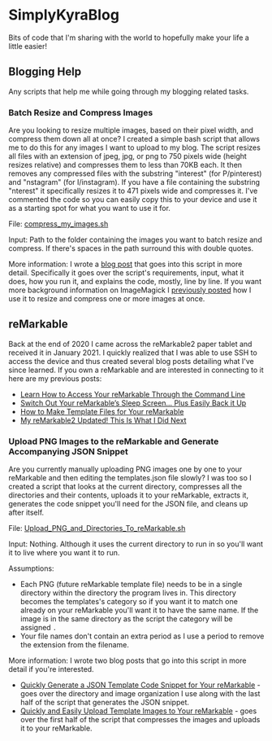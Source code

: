 # SimplyKyraBlog
Bits of code that I'm sharing with the world to hopefully make your life a little easier!

## Blogging Help

Any scripts that help me while going through my blogging related tasks.

### Batch Resize and Compress Images

Are you looking to resize multiple images, based on their pixel width, and compress them down all 
at once? I created a simple bash script that allows me to do this for any images I want to upload 
to my blog. The script resizes all files with an extension of jpeg, jpg, or png to 750 pixels wide (height 
resizes relative) and compresses them to less than 70KB each. It then removes any compressed files 
with the substring "interest" (for P/pinterest) and "nstagram" (for I/instagram). If you have a 
file containing the substring "nterest" it specifically resizes it to 471 pixels wide and compresses
it. I've commented the code so you can easily copy this to your device and use it as a starting 
spot for what you want to use it for. 

File: [compress_my_images.sh](compress_my_images.sh)

Input: Path to the folder containing the images you want to batch resize and compress. If there's 
spaces in the path surround this with double quotes.

More information: I wrote a [blog post](https://www.simplykyra.com/2021/03/10/use-a-simple-bash-script-to-resize-your-images-quickly-and-easily/) that 
goes into this script in more detail. Specifically it goes over the script's requirements, input, 
what it does, how you run it, and explains the code, mostly, line by line. If you want more background
information on ImageMagick I [previously posted](https://www.simplykyra.com/2021/01/27/easily-resize-multiple-images-quickly-through-the-terminal-on-your-mac/)
how I use it to resize and compress one or more images at once. 

## reMarkable ##

Back at the end of 2020 I came across the reMarkable2 paper tablet and received it in January 2021. 
I quickly realized that I was able to use SSH to access the device and thus created several blog
posts detailing what I've since learned. If you own a reMarkable and are interested in connecting to it 
here are my previous posts:
* [Learn How to Access Your reMarkable Through the Command Line](https://www.simplykyra.com/2021/02/03/learn-how-to-access-your-remarkable-through-the-command-line/)
* [Switch Out Your reMarkable’s Sleep Screen… Plus Easily Back it Up](https://www.simplykyra.com/2021/02/10/switch-out-your-remarkables-sleep-screen-plus-easily-back-it-up/)
* [How to Make Template Files for Your reMarkable](https://www.simplykyra.com/2021/02/24/how-to-make-template-files-for-your-remarkable/)
* [My reMarkable2 Updated! This Is What I Did Next](https://www.simplykyra.com/2021/04/14/my-remarkable2-updated-this-is-what-i-did-next/)

### Upload PNG Images to the reMarkable and Generate Accompanying JSON Snippet

Are you currently manually uploading PNG images one by one to your reMarkable and then editing the 
templates.json file slowly? I was too so I created a script that looks at the current directory, 
compresses all the directories and their contents, uploads it to your reMarkable, extracts it, generates
the code snippet you'll need for the JSON file, and cleans up after itself. 

File: [Upload_PNG_and_Directories_To_reMarkable.sh](Upload_PNG_and_Directories_To_reMarkable.sh)

Input: Nothing. Although it uses the current directory to run in so you'll want it to live where you want it to run.

Assumptions: 
* Each PNG (future reMarkable template file) needs to be in a single directory within the directory 
the program lives in. This directory becomes the templates's category so if you want it to match one already on 
your reMarkable you'll want it to have the same name. If the image is in the same directory as the script
the category will be assigned `.`
* Your file names don't contain an extra period as I use a period to remove the extension from the filename.

More information: I wrote two blog posts that go into this script in more detail if you're interested.  
* [Quickly Generate a JSON Template Code Snippet for Your reMarkable](https://www.simplykyra.com/2021/03/31/quickly-generate-a-json-template-code-snippet-for-your-remarkable/) - goes over the directory and image organization I use along with the last half of the script that generates the JSON snippet. 
* [Quickly and Easily Upload Template Images to Your reMarkable](https://www.simplykyra.com/2021/04/07/quickly-and-easily-upload-template-images-to-your-remarkable/) - goes over the first half of the script that compresses the images and uploads it to your reMarkable.
